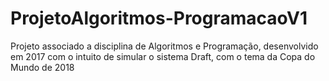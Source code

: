 # ProjetoAlgoritmos-ProgramacaoV1
Projeto associado a disciplina de Algoritmos e Programação, desenvolvido em 2017 com o intuito de simular o sistema Draft, com o tema da Copa do Mundo de 2018
